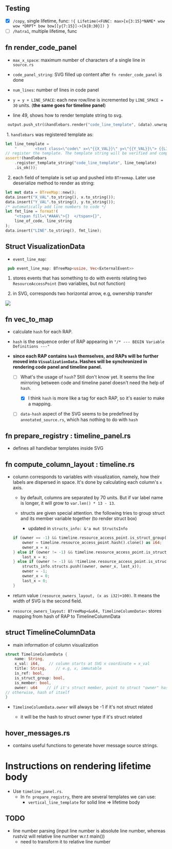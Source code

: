## Testing
- [x] `/copy`, single lifetime, func: `!{ Lifetime(<FUNC: max>[x{3:15}*NAME* wow wow *DRPT* bow bow][y{7:15}]->[k{8:30}]) }`
- [ ] `/hatra1`, multiple lifetime, func

## fn render_code_panel

+ `max_x_space`: maximum number of characters of a single line in `source.rs`

+ `code_panel_string`: SVG filled up content after `fn render_code_panel` is done

+ `num_lines`: number of lines in code panel

+ `y = y + LINE_SPACE`: each new row/line is incremented by `LINE_SPACE = 30` units. (**the same goes for timeline panel**)

+ line 49, shows how to render template string to svg.

```rust
 output.push_str(&handlebars.render("code_line_template", &data).unwrap());
```

 1. `handlebars` was registered template as:

```rust
let line_template =
    "        <text class=\"code\" x=\"{{X_VAL}}\" y=\"{{Y_VAL}}\"> {{LINE}} </text>\n";
// register the template. The template string will be verified and compiled.
assert!(handlebars
    .register_template_string("code_line_template", line_template)
    .is_ok());
```

2. each field of template is set up and pushed into `BTreemap`. Later use deserialize method to render as string:

```rust
let mut data = BTreeMap::new();
data.insert("X_VAL".to_string(), x.to_string());
data.insert("Y_VAL".to_string(), y.to_string());
/* automatically add line numbers to code */
let fmt_line = format!(
    "<tspan fill=\"#AAA\">{}  </tspan>{}",
    line_of_code, line_string
);
data.insert("LINE".to_string(), fmt_line);
```

## Struct VisualizationData

+ `event_line_map`: 

```rust
 pub event_line_map: BTreeMap<usize, Vec<ExternalEvent>>
```

1. stores events that has something to do with events relating two `ResourceAccessPoint` (two variables, but not function)

2. in SVG, corresponds two horizontal arrow, e.g, ownership transfer

![](/Users/alaric66/Library/Application%20Support/marktext/images/2023-07-02-17-31-36-image.png)

## fn vec_to_map

+ calculate `hash` for each RAP.

+ `hash` is the sequence order of RAP appearing in `"/* --- BEGIN Variable Definitions ---"`

+ **since each RAP contains `hash` themselves, and RAPs will be further moved into `VisualizationData`. Hashes will be synchronized in rendering code panel and timeline panel.**
  
  - [ ] What's the usage of `hash`? Still don't know yet. It seems the line mirroring between code and timeline panel doesn't need the help of `hash`.
    
    - [x] I think `hash` is more like a tag for each RAP, so it's easier to make a mapping.
  
  - [ ] `data-hash` aspect of the SVG seems to be predefined by `annotated_source.rs`, which has nothing to do with `hash`

## fn prepare_registry : timeline_panel.rs

+ defines all handlebar templates inside SVG

## fn compute_column_layout : timeline.rs

+ column corresponds to variables with visualization, namely, how their labels are dispersed in space. It's done by calculating each column's `x` axis.
  
  + by default, columns are separated by 70 units. But if var label name is longer, it will grow to `var.len() * 13 - 13`.
  
  + structs are given special attention. the following tries to group struct and its member variable together (to render struct box)
    
    + updated in `structs_info: &'a mut StructsInfo`
  
  ```rust
  if (owner == -1) && timeline.resource_access_point.is_struct_group() && !timeline.resource_access_point.is_member() {
      owner = timeline.resource_access_point.hash().clone() as i64;
      owner_x = x;
  } else if (owner != -1) && timeline.resource_access_point.is_struct_group() && timeline.resource_access_point.is_member() {
      last_x = x;
  } else if (owner != -1) && !timeline.resource_access_point.is_struct_group() {
      structs_info.structs.push((owner, owner_x, last_x));
      owner = -1;
      owner_x = 0;
      last_x = 0;
  }
  ```

+ return value `(resource_owners_layout, (x as i32)+100)`. It means the width of SVG is the second field.

+ `resource_owners_layout: BTreeMap<&u64, TimelineColumnData>`: stores mapping from hash of RAP to TimelineColumnData



## struct TimelineColumnData

+ main information of column visualization

```rust
struct TimelineColumnData {
    name: String,
    x_val: i64,    // column starts at SVG x coordinate = x_val
    title: String,    // e.g, x, immutable
    is_ref: bool,
    is_struct_group: bool,
    is_member: bool,
    owner: u64    // if it's struct member, point to struct "owner" hash;
// otherwise, hash of itself
}
```

+ `TimelineColumnData.owner` will always be -1 if it's not struct related
  
  + it will be the hash to struct owner type if it's struct related









## hover_messages.rs

+ contains useful functions to generate hover message source strings.



# Instructions on rendering lifetime body
+ Use `timeline_panel.rs`.
  + In `fn prepare_registry`, there are several templates we can use:
    + `vertical_line_template` for solid line => lifetime body


## TODO
+ line number parsing (input line number is absolute line number, whereas rustviz will relative line number w.r.t main())
  + need to transform it to relative line number